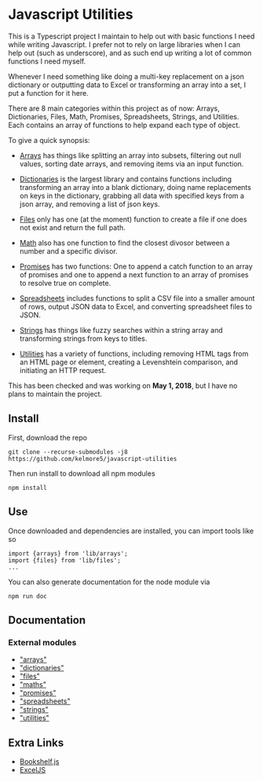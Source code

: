 # Javascript Utilities

This is a Typescript project I maintain to help out with basic functions I need while writing Javascript. 
I prefer not to rely on large libraries when I can help out (such as underscore), and as such end up
writing a lot of common functions I need myself. 

Whenever I need something like doing a multi-key replacement on a json dictionary or outputting data to Excel 
or transforming an array into a set, I put a function for it here.

There are 8 main categories within this project as of now: Arrays, Dictionaries, Files, Math, Promises,
Spreadsheets, Strings, and Utilities. Each contains an array of functions to help expand each type of
object.

To give a quick synopsis:

- [Arrays](doc/markdown/classes/_arrays_.md) has things like splitting an array into subsets, filtering out null values, sorting date arrays,
and removing items via an input function.

- [Dictionaries]((doc/markdown/classes/_dictionaries_.md)) is the largest library and contains functions including transforming an array into a blank
dictionary, doing name replacements on keys in the dictionary, grabbing all data with specified keys from 
a json array, and removing a list of json keys.

- [Files](doc/markdown/classes/_files_.md) only has one (at the moment) function to create a file if one does not exist and return the full path.

- [Math](doc/markdown/classes/_maths_.md) also has one function to find the closest divosor between a number and a specific divisor.

- [Promises](doc/markdown/classes/_promises_.md) has two functions: One to append a catch function to an array of promises and one to append
a next function to an array of promises to resolve true on complete.

- [Spreadsheets](doc/markdown/classes/_spreadsheets_.md) includes functions to split a CSV file into a smaller amount of rows, output JSON data to 
Excel, and converting spreadsheet files to JSON.

- [Strings](doc/markdown/classes/_strings_.md) has things like fuzzy searches within a string array and transforming strings from keys to titles.

- [Utilities](doc/markdown/classes/_utilities_.md) has a variety of functions, including removing HTML tags from an HTML page or element, creating
a Levenshtein comparison, and initiating an HTTP request.


This has been checked and was working on **May 1, 2018**, but I have no plans to maintain the project.

## Install

First, download the repo

    git clone --recurse-submodules -j8 https://github.com/kelmore5/javascript-utilities
    
Then run install to download all npm modules
    
    npm install
 
## Use 
   
Once downloaded and dependencies are installed, you can import tools like so

    import {arrays} from 'lib/arrays';
    import {files} from 'lib/files';
    ...
   
You can also generate documentation for the node module via

    npm run doc

## Documentation

### External modules

* ["arrays"](doc/markdown/modules/_arrays_.md)
* ["dictionaries"](doc/markdown/modules/_dictionaries_.md)
* ["files"](doc/markdown/modules/_files_.md)
* ["maths"](doc/markdown/modules/_maths_.md)
* ["promises"](doc/markdown/modules/_promises_.md)
* ["spreadsheets"](doc/markdown/modules/_spreadsheets_.md)
* ["strings"](doc/markdown/modules/_strings_.md)
* ["utilities"](doc/markdown/modules/_utilities_.md)


## Extra Links

- [Bookshelf.js](http://bookshelfjs.org/)
- [ExcelJS](https://github.com/guyonroche/exceljs)
